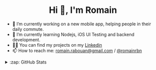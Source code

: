 <h1 align="center">Hi 👋, I'm Romain</h1>

- 🔭 I’m currently working on a new mobile app, helping people in their daily commute.
- 🌱 I’m currently learning Nodejs, iOS UI Testing and backend development. 
- 👨‍💻 You can find my projects on my [Linkedin](linkedin.com/in/romain-rabouan)
- 📫 How to reach me: romain.rabouan@gmail.com / [@romainrbn](https://twitter.com/romainrbn)

<details>
  <summary>:zap: GitHub Stats</summary>
  
  <img align="left" alt="romainrbn's GitHub Stats" src="https://github-readme-stats-2-rho.vercel.app/api?username=romainrbn&show_icons=true&hide_border=true"/>
  
</details>
